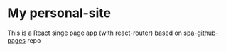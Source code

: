 # My personal-site

This is a React singe page app (with react-router) based on [spa-github-pages](https://github.com/rafrex/spa-github-pages) repo
